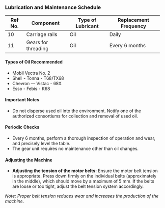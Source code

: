 ### Lubrication and Maintenance Schedule

| Ref No. | Component             | Type of Lubricant | Replacement Frequency |
|---------|-----------------------|-------------------|-----------------------|
| 10      | Carriage rails        | Oil               | Daily                 |
| 11      | Gears for threading   | Oil               | Every 6 months        |

#### Types of Oil Recommended
- Mobil Vectra No. 2
- Shell - Tonna - T68/TX68
- Chevron — Vistac - 68X
- Esso - Febis - K68

#### Important Notes
- Do not disperse used oil into the environment. Notify one of the authorized consortiums for collection and removal of used oil.

#### Periodic Checks
- Every 6 months, perform a thorough inspection of operation and wear, and precisely level the table.
- The gear unit requires no maintenance other than oil changes.

#### Adjusting the Machine
- **Adjusting the tension of the motor belts:** Ensure the motor belt tension is appropriate. Press down firmly on the individual belts (approximately in the middle), which should move by a maximum of 5 mm. If the belts are loose or too tight, adjust the belt tension system accordingly.

*Note: Proper belt tension reduces wear and increases the production of the machine.*